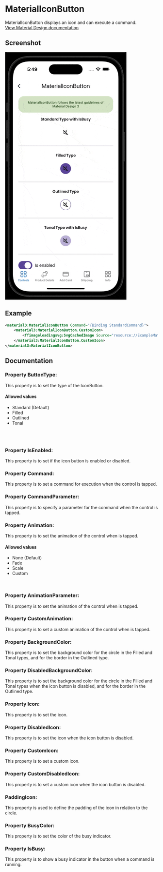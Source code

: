 # MaterialIconButton
MaterialIconButton displays an icon and can execute a command.<br/>
[View Material Design documentation](https://m3.material.io/components/icon-buttons)

## Screenshot
<img src="screenshots/icon-button.gif" >

## Example
```XML
<material3:MaterialIconButton Command="{Binding StandardCommand}">
    <material3:MaterialIconButton.CustomIcon>
        <ffimageloadingsvg:SvgCachedImage Source="resource://ExampleMaterialDesignControls.Resources.Svg.mute.svg" />
    </material3:MaterialIconButton.CustomIcon>
</material3:MaterialIconButton>
```

## Documentation

### Property ButtonType:
This property is to set the type of the IconButton.
<br/>
#### Allowed values
- Standard (Default)
- Filled
- Outlined
- Tonal
<br/>
<br/>

### Property IsEnabled:
This property is to set if the icon button is enabled or disabled.
<br/>

### Property Command:
This property is to set a command for execution when the control is tapped.<br/>

### Property CommandParameter:
This property is to specify a parameter for the command when the control is tapped.<br/>

### Property Animation:
This property is to set the animation of the control when is tapped.
<br/>
#### Allowed values
- None (Default)
- Fade 
- Scale
- Custom
<br/>

### Property AnimationParameter:
This property is to set the animation of the control when is tapped.
<br/>

### Property CustomAnimation:
This property is to set a custom animation of the control when is tapped.
<br/>

### Property BackgroundColor:
This property is to set the background color for the circle in the Filled and Tonal types, and for the border in the Outlined type.
<br/>

### Property DisabledBackgroundColor:
This property is to set the background color for the circle in the Filled and Tonal types when the icon button is disabled, and for the border in the Outlined type.
<br/>

### Property Icon:
This property is to set the icon.
<br/>

### Property DisabledIcon:
This property is to set the icon when the icon button is disabled.
<br/>

### Property CustomIcon:
This property is to set a custom icon.
<br/>

### Property CustomDisabledIcon:
This property is to set a custom icon when the icon button is disabled.
<br/>

### PaddingIcon:
This property is used to define the padding of the icon in relation to the circle.<br/>

### Property BusyColor:
This property is to set the color of the busy indicator.

### Property IsBusy:
This property is to show a busy indicator in the button when a command is running.
<br/>